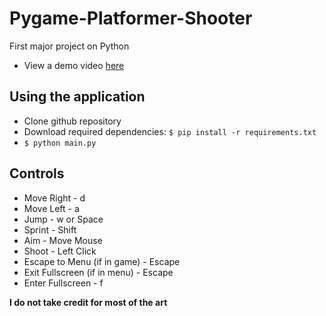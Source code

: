 # Pygame-Platformer-Shooter
First major project on Python
* View a demo video [here](https://www.youtube.com/watch?v=uwWRv9PNqWU)

## Using the application
* Clone github repository
* Download required dependencies: ```$ pip install -r requirements.txt```
* ```$ python main.py```

## Controls
* Move Right - d
* Move Left - a
* Jump - w or Space
* Sprint - Shift
* Aim - Move Mouse
* Shoot - Left Click
* Escape to Menu (if in game) - Escape
* Exit Fullscreen (if in menu) - Escape
* Enter Fullscreen - f

**I do not take credit for most of the art**

